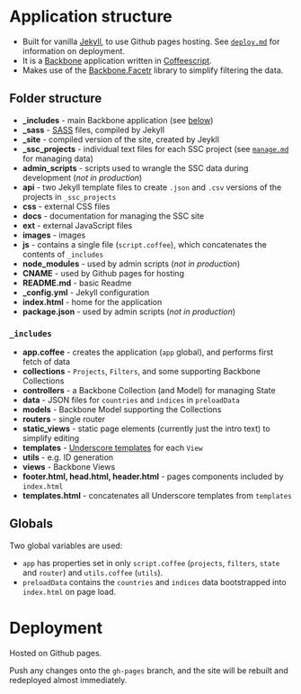 # Application structure

- Built for vanilla [Jekyll](www.jekyllrb.com), to use Github pages hosting. See [`deploy.md`](docs/deploy.md) for information on deployment.
- It is a [Backbone](backbonejs.org) application written in [Coffeescript](coffeescript.org).
- Makes use of the [Backbone.Facetr](https://github.com/arillo/Backbone.Facetr) library to simplify filtering the data.

## Folder structure

- **_includes** - main Backbone application (see [below](#_includes))
- **_sass** - [SASS](http://sass-lang.com) files, compiled by Jekyll
- **_site** - compiled version of the site, created by Jeykll
- **_ssc_projects** - individual text files for each SSC project (see [`manage.md`](docs/manage.md) for managing data)
- **admin_scripts** - scripts used to wrangle the SSC data during development (*not in production*)
- **api** - two Jekyll template files to create `.json` and `.csv` versions of the projects in `_ssc_projects`
- **css** - external CSS files
- **docs** - documentation for managing the SSC site
- **ext** - external JavaScript files
- **images** - images
- **js** - contains a single file (`script.coffee`), which concatenates the contents of `_includes`
- **node_modules** - used by admin scripts (*not in production*)
- **CNAME** - used by Github pages for hosting
- **README.md** - basic Readme
- **_config.yml** - Jekyll configuration
- **index.html** - home for the application
- **package.json** - used by admin scripts (*not in production*)


### `_includes`

- **app.coffee** - creates the application (`app` global), and performs first fetch of data
- **collections** - `Projects`, `Filters`, and some supporting Backbone Collections
- **controllers** - a Backbone Collection (and Model) for managing State
- **data** - JSON files for `countries` and `indices` in `preloadData`
- **models** - Backbone Model supporting the Collections
- **routers** - single router
- **static_views** - static page elements (currently just the intro text) to simplify editing
- **templates** - [Underscore templates](http://underscorejs.org/#template) for each `View`
- **utils** - e.g. ID generation
- **views** - Backbone Views
- **footer.html, head.html, header.html** - pages components included by `index.html`
- **templates.html** - concatenates all Underscore templates from `templates`


## Globals

Two global variables are used:

- `app` has properties set in only `script.coffee` (`projects`, `filters`, `state` and `router`) and `utils.coffee` (`utils`).
- `preloadData` contains the `countries` and `indices` data bootstrapped into `index.html` on page load.


# Deployment

Hosted on Github pages. 

Push any changes onto the `gh-pages` branch, and the site will be rebuilt and redeployed almost immediately.

